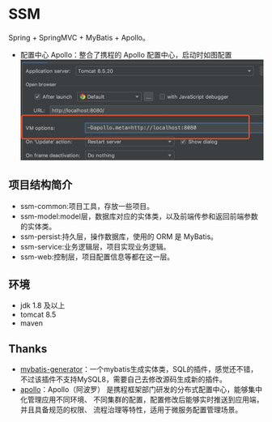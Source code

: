 # SSM
Spring + SpringMVC + MyBatis + Apollo。

- 配置中心 Apollo：整合了携程的 Apollo 配置中心，启动时如图配置
![](/img/1540892049967.jpg)

## 项目结构简介
- ssm-common:项目工具，存放一些项目。
- ssm-model:model层，数据库对应的实体类，以及前端传参和返回前端参数的实体类。
- ssm-persist:持久层，操作数据库，使用的 ORM 是 MyBatis。
- ssm-service:业务逻辑层，项目实现业务逻辑。
- ssm-web:控制层，项目配置信息等都在这一层。

## 环境
- jdk 1.8 及以上
- tomcat 8.5
- maven

## Thanks
- [mybatis-generator](https://gitee.com/rohou/mybatis-generator)：一个mybatis生成实体类，SQL的插件，感觉还不错，
不过该插件不支持MySQL8，需要自己去修改源码生成新的插件。
- [apollo](https://github.com/ctripcorp/apollo)：Apollo（阿波罗）
是携程框架部门研发的分布式配置中心，能够集中化管理应用不同环境、
不同集群的配置，配置修改后能够实时推送到应用端，并且具备规范的权限、
流程治理等特性，适用于微服务配置管理场景。



